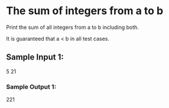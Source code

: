 # The sum of integers from a to b


Print the sum of all integers from a to b including both.

It is guaranteed that a < b in all test cases.

## Sample Input 1:

5
21

### Sample Output 1:

221